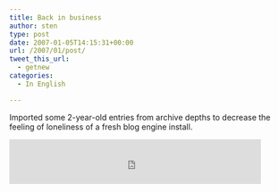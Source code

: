 ```yaml
---
title: Back in business
author: sten
type: post
date: 2007-01-05T14:15:31+00:00
url: /2007/01/post/
tweet_this_url:
  - getnew
categories:
  - In English

---
```

Imported some 2-year-old entries from archive depths to decrease the feeling of loneliness of a fresh blog engine install.

<iframe src="http://www.facebook.com/plugins/like.php?href=http%3A%2F%2Fsten.tamkivi.com%2F2007%2F01%2Fpost%2F&layout=standard&show_faces=true&width=450&action=like&colorscheme=light&height=80" scrolling="no" frameborder="0" style="border:none; overflow:hidden; width:450px; height:80px;" allowTransparency="true"></iframe>